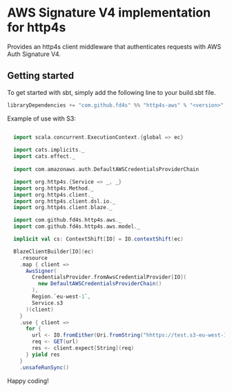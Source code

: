 # AWS Signature V4 implementation for http4s

Provides an http4s client middleware that authenticates requests with AWS Auth Signature V4.

## Getting started

To get started with sbt, simply add the following line to your build.sbt file.

````sbt
libraryDependencies += "com.github.fd4s" %% "http4s-aws" % "<version>"
````

Example of use with S3:

````scala

  import scala.concurrent.ExecutionContext.{global => ec}
  
  import cats.implicits._
  import cats.effect._
  
  import com.amazonaws.auth.DefaultAWSCredentialsProviderChain

  import org.http4s.{Service => _, _}
  import org.http4s.Method._
  import org.http4s.client._
  import org.http4s.client.dsl.io._
  import org.http4s.client.blaze._

  import com.github.fd4s.http4s.aws._
  import com.github.fd4s.http4s.aws.model._

  implicit val cs: ContextShift[IO] = IO.contextShift(ec)

  BlazeClientBuilder[IO](ec)
    .resource
    .map { client =>
      AwsSigner(
        CredentialsProvider.fromAwsCredentialProvider[IO](
          new DefaultAWSCredentialsProviderChain()
        ),
        Region.`eu-west-1`,
        Service.s3
      )(client)
    }
    .use { client =>
      for {
        url <- IO.fromEither(Uri.fromString("hhttps://test.s3-eu-west-1.amazonaws.com/test.txt"))
        req <- GET(url)
        res <- client.expect[String](req)
      } yield res
    }
    .unsafeRunSync()

````

Happy coding!
